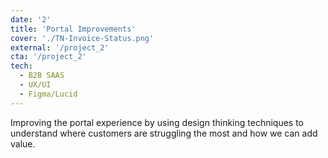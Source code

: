 ```yaml
---
date: '2'
title: 'Portal Improvements'
cover: './TN-Invoice-Status.png'
external: '/project_2'
cta: '/project_2'
tech:
  - B2B SAAS
  - UX/UI
  - Figma/Lucid
---
```


Improving the portal experience by using design thinking techniques to understand where customers are struggling the most and how we can add value.
